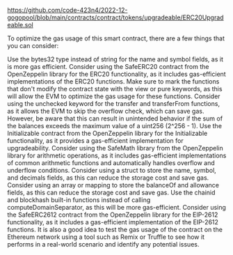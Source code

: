 https://github.com/code-423n4/2022-12-gogopool/blob/main/contracts/contract/tokens/upgradeable/ERC20Upgradeable.sol

To optimize the gas usage of this smart contract, there are a few things that you can consider:

Use the bytes32 type instead of string for the name and symbol fields, as it is more gas efficient.
Consider using the SafeERC20 contract from the OpenZeppelin library for the ERC20 functionality, as it includes gas-efficient implementations of the ERC20 functions.
Make sure to mark the functions that don't modify the contract state with the view or pure keywords, as this will allow the EVM to optimize the gas usage for these functions.
Consider using the unchecked keyword for the transfer and transferFrom functions, as it allows the EVM to skip the overflow check, which can save gas. However, be aware that this can result in unintended behavior if the sum of the balances exceeds the maximum value of a uint256 (2^256 - 1).
Use the Initializable contract from the OpenZeppelin library for the Initializable functionality, as it provides a gas-efficient implementation for upgradeability.
Consider using the SafeMath library from the OpenZeppelin library for arithmetic operations, as it includes gas-efficient implementations of common arithmetic functions and automatically handles overflow and underflow conditions.
Consider using a struct to store the name, symbol, and decimals fields, as this can reduce the storage cost and save gas.
Consider using an array or mapping to store the balanceOf and allowance fields, as this can reduce the storage cost and save gas.
Use the chainid and blockhash built-in functions instead of calling computeDomainSeparator, as this will be more gas-efficient.
Consider using the SafeERC2612 contract from the OpenZeppelin library for the EIP-2612 functionality, as it includes a gas-efficient implementation of the EIP-2612 functions.
It is also a good idea to test the gas usage of the contract on the Ethereum network using a tool such as Remix or Truffle to see how it performs in a real-world scenario and identify any potential issues.